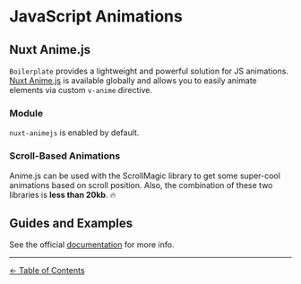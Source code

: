 # JavaScript Animations

## Nuxt Anime.js

`Boilerplate` provides a lightweight and powerful solution for JS animations. [Nuxt Anime.js](https://github.com/ivodolenc/nuxt-animejs) is available globally and allows you to easily animate elements via custom `v-anime` directive.

### Module

`nuxt-animejs` is enabled by default.

### Scroll-Based Animations

Anime.js can be used with the ScrollMagic library to get some super-cool animations based on scroll position. Also, the combination of these two libraries is **less than 20kb**. 🔥

## Guides and Examples

See the official [documentation](https://github.com/ivodolenc/nuxt-animejs) for more info.

---

[← Table of Contents](README.md)
